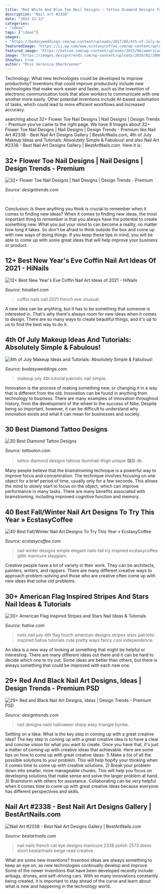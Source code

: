 ```yaml
---
title: "Red White And Blue Toe Nail Designs ~ Tattoo Diamond Designs Tattoos Illuminati Thigh Unique 儲存 Dk"
description: "Nail art #2338"
date: "2022-12-12"
categories:
- "ideas"
tags: ["ideas"]
images:
- "https://bodasyweddings.com/wp-content/uploads/2017/06/4th-of-July-makeup-tutorial.jpg"
featuredImage: "https://i1.wp.com/www.ecstasycoffee.com/wp-content/uploads/2016/10/SIMPLE-ELEGANT-MANICURE.jpg?resize=620%2C620"
featured_image: "https://hative.com/wp-content/uploads/2015/06/american-flag-stripes-stars-nails/19-american-flag-stripes-stars-nails.jpg"
image: "https://images.designtrends.com/wp-content/uploads/2016/02/20084034/Sharp-Art-Nail-Design.jpg"
ShowToc: true
author: "Miss Veronica Oberbrunner"
---
```



Technology: What new technologies could be developed to improve productivity?
Inventions that could improve productivity include new technologies that make work easier and faster, such as the invention of electronic communication tools that allow workers to communicate with one another more easily. Other potential inventions include AI-based automation of tasks, which could lead to more efficient workflows and increased accuracy.

	

		
searching about 32+ Flower Toe Nail Designs | Nail Designs | Design Trends - Premium you've came to the right page. We have 8 Images about 32+ Flower Toe Nail Designs | Nail Designs | Design Trends - Premium like Nail Art #2338 - Best Nail Art Designs Gallery | BestArtNails.com, 4th of July Makeup Ideas and Tutorials: Absolutely Simple &amp; Fabulous! and also Nail Art #2338 - Best Nail Art Designs Gallery | BestArtNails.com. Here it is:
		
    
## 32+ Flower Toe Nail Designs | Nail Designs | Design Trends - Premium

<img loading=lazy src="https://images.designtrends.com/wp-content/uploads/2015/10/06090715/Wedding-Flower-Toe-Nail-Design.jpg" onerror="this.onerror=null;this.src='https://tse3.mm.bing.net/th?id=OIP.rax-J0Ky3SONjHoZf-j3igHaLH&amp;pid=15.1';" alt="32+ Flower Toe Nail Designs | Nail Designs | Design Trends - Premium">

_Source: designtrends.com_

>. 

	

Conclusion: Is there anything you think is crucial to remember when it comes to finding new ideas?
When it comes to finding new ideas, the most important thing to remember is that you always have the potential to create something new. What you put your mind to can become a reality, no matter how long it takes. So don't be afraid to think outside the box and come up with new ways of doing things. If you keep these tips in mind, you will be able to come up with some great ideas that will help improve your business or product.

    
## 12+ Best New Year&#039;s Eve Coffin Nail Art Ideas Of 2021 - HiNails

<img loading=lazy src="https://hinailart.com/wp-content/uploads/2020/12/coffin-nails-exciting-ideas-long-white-fire.jpg" onerror="this.onerror=null;this.src='https://tse3.mm.bing.net/th?id=OIP.HMKCKfkGN5VLTW6EIdGDwwHaHa&amp;pid=15.1';" alt="12+ Best New Year&#039;s Eve Coffin Nail Art Ideas of 2021 - HiNails">

_Source: hinailart.com_

>coffin nails nail 2021 french eve unusual. 

	

A new idea can be anything, but it has to be something that someone is interested in. That's why there's always room for new ideas when it comes to design. There are so many ways to create beautiful things, and it's up to us to find the best way to do it.

    
## 4th Of July Makeup Ideas And Tutorials: Absolutely Simple &amp; Fabulous!

<img loading=lazy src="https://bodasyweddings.com/wp-content/uploads/2017/06/4th-of-July-makeup-tutorial.jpg" onerror="this.onerror=null;this.src='https://tse1.mm.bing.net/th?id=OIP.c_idVhC8S5HlkyLcbYsLbQHaLH&amp;pid=15.1';" alt="4th of July Makeup Ideas and Tutorials: Absolutely Simple &amp; Fabulous!">

_Source: bodasyweddings.com_

>makeup july 4th tutorial patriotic nail simple. 

	

Innovation is the process of making something new, or changing it in a way that is different from the old. Innovation can be found in anything from technology to business. There are many examples of innovation throughout history, from the development of the wheel to the success of Nike. Despite being so important, however, it can be difficult to understand why innovation exists and what it can mean for businesses and society.

    
## 30 Best Diamond Tattoo Designs

<img loading=lazy src="https://tattooton.com/wp-content/uploads/2014/04/Best-Diamond-Tattoo-Designs19.jpg" onerror="this.onerror=null;this.src='https://tse1.mm.bing.net/th?id=OIP.27GMCqWTL8SYUyRAi4QnnwHaJ4&amp;pid=15.1';" alt="30 Best Diamond Tattoo Designs">

_Source: tattooton.com_

>tattoo diamond designs tattoos illuminati thigh unique 儲存 dk. 

	

Many people believe that the brainstroming technique is a powerful way to improve focus and concentration. The technique involves focusing on one object for a brief period of time, usually only for a few seconds. This allows the mind to slowly start to focus on the object, which can improve performance in many tasks. There are many benefits associated with brainstroming, including improved cognitive function and memory.

    
## 40 Best Fall/Winter Nail Art Designs To Try This Year » EcstasyCoffee

<img loading=lazy src="https://i1.wp.com/www.ecstasycoffee.com/wp-content/uploads/2016/10/SIMPLE-ELEGANT-MANICURE.jpg?resize=620%2C620" onerror="this.onerror=null;this.src='https://tse1.mm.bing.net/th?id=OIP.zC_rm_eod4kaNAKrYPueVgHaHa&amp;pid=15.1';" alt="40 Best Fall/Winter Nail Art Designs To Try This Year » EcstasyCoffee">

_Source: ecstasycoffee.com_

>nail winter designs simple elegant nails fall try inspired ecstasycoffee glittr manicure stayglam. 

	

Creative people have a lot of variety in their work. They can be architects, painters, writers, and rappers. There are many different creative ways to approach problem-solving and those who are creative often come up with new ideas that solve old problems.

    
## 30+ American Flag Inspired Stripes And Stars Nail Ideas &amp; Tutorials

<img loading=lazy src="https://hative.com/wp-content/uploads/2015/06/american-flag-stripes-stars-nails/19-american-flag-stripes-stars-nails.jpg" onerror="this.onerror=null;this.src='https://tse1.mm.bing.net/th?id=OIP.hHIeNluJRmX9IvnjXquKlwHaLH&amp;pid=15.1';" alt="30+ American Flag Inspired Stripes and Stars Nail Ideas &amp; Tutorials">

_Source: hative.com_

>nails nail july 4th flag fourth american designs stripes stars patriotic inspired hative tutorials cute pretty ways fancy cool independence. 

	

An idea is a new way of looking at something that might be helpful or interesting. There are many different ideas out there and it can be hard to decide which one to try out. Some ideas are better than others, but there is always something that could be improved with each new one.

    
## 29+ Red And Black Nail Art Designs, Ideas | Design Trends - Premium PSD

<img loading=lazy src="https://images.designtrends.com/wp-content/uploads/2016/02/20084034/Sharp-Art-Nail-Design.jpg" onerror="this.onerror=null;this.src='https://tse2.mm.bing.net/th?id=OIP.llFw1xYupnXtv6DvorgNKgHaF4&amp;pid=15.1';" alt="29+ Red and Black Nail Art Designs, Ideas | Design Trends - Premium PSD">

_Source: designtrends.com_

>nail designs nails halloween sharp easy triangle byrdie. 

	

Settling on a Idea: What is the key step in coming up with a great creative idea?
The key step in coming up with a great creative idea is to have a clear and concise vision for what you want to create. Once you have that, it's just a matter of coming up with creative ideas that achievable. Here are some tips on how to come up with great creative ideas: 1) Make a list of all the possible solutions to your problem. This will help hopify your thinking when it comes time to come up with creative solutions. 2) Break your problem down into smaller, more manageable chunks. This will help you focus on developing solutions that make sense and solve the larger problem at hand. 3) Brainstorm with others for assistance. Collaborating can be very helpful when it comes time to come up with great creative ideas because everyone has different perspectives and skills.

    
## Nail Art #2338 - Best Nail Art Designs Gallery | BestArtNails.com

<img loading=lazy src="https://bestartnails.com/wp-content/uploads/2016/09/nail-art-2338.jpg" onerror="this.onerror=null;this.src='https://tse1.mm.bing.net/th?id=OIP.VDz9KARePNV97U_bFRS3uwHaHa&amp;pid=15.1';" alt="Nail Art #2338 - Best Nail Art Designs Gallery | BestArtNails.com">

_Source: bestartnails.com_

>nail nails french cat eye designs manicure 2338 polish 2573 dress short bestartnails beige read creative. 

	

What are some new inventions?
Invention ideas are always something to keep an eye on, as new technologies continually develop and improve. Some of the newer inventions that have been developed recently include: airbags, drones, and self-driving cars. With so many innovations constantly being created, it is important to stay ahead of the curve and learn about what is new and happening in the technology world.

